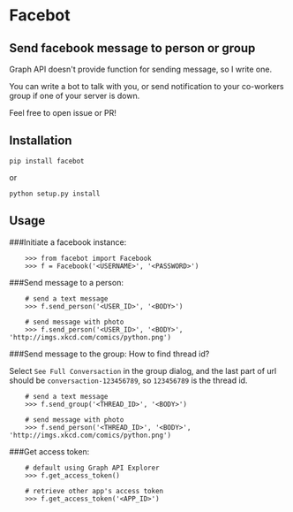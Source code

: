 Facebot
=======

Send facebook message to person or group
----------------------------------------
Graph API doesn't provide function for sending message, so I write one.

You can write a bot to talk with you, or send notification to your co-workers group if one of your server is down.

Feel free to open issue or PR!

Installation
------------
`pip install facebot`

or

`python setup.py install`

Usage
-----
###Initiate a facebook instance:
```
	>>> from facebot import Facebook
	>>> f = Facebook('<USERNAME>', '<PASSWORD>')
```

###Send message to a person:
```
	# send a text message
	>>> f.send_person('<USER_ID>', '<BODY>') 
	
	# send message with photo
	>>> f.send_person('<USER_ID>', '<BODY>', 'http://imgs.xkcd.com/comics/python.png')
```

###Send message to the group:
How to find thread id?

Select `See Full Conversaction` in the group dialog, and the last part of url should be `conversaction-123456789`, so `123456789` is the thread id.
```
	# send a text message
	>>> f.send_group('<THREAD_ID>', '<BODY>') 
	
	# send message with photo
	>>> f.send_person('<THREAD_ID>', '<BODY>', 'http://imgs.xkcd.com/comics/python.png')
```

###Get access token:
```
	# default using Graph API Explorer
	>>> f.get_access_token()
	
	# retrieve other app's access token
	>>> f.get_access_token('<APP_ID>')
```
